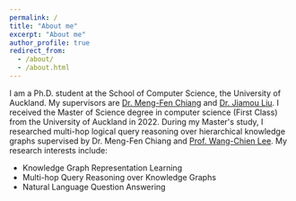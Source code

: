 ```yaml
---
permalink: /
title: "About me"
excerpt: "About me"
author_profile: true
redirect_from: 
  - /about/
  - /about.html
---
```


I am a Ph.D. student at the School of Computer Science, the University of Auckland. My supervisors are [Dr. Meng-Fen Chiang](https://ankechiang.github.io/) and [Dr. Jiamou Liu](https://www.cs.auckland.ac.nz/~jliu036/). I received the Master of Science degree in computer science (First Class) from the University of Auckland in 2022. During my Master's study, I researched multi-hop logical query reasoning over hierarchical knowledge graphs supervised by Dr. Meng-Fen Chiang and [Prof. Wang-Chien Lee](https://sites.psu.edu/wlee/). My research interests include:
* Knowledge Graph Representation Learning
* Multi-hop Query Reasoning over Knowledge Graphs
* Natural Language Question Answering
